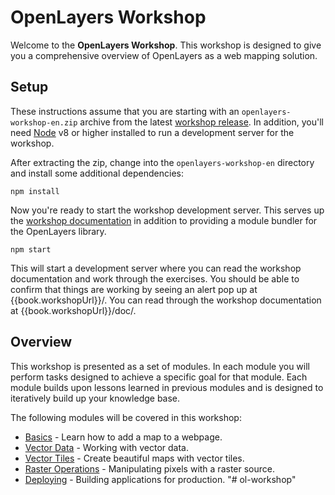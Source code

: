 # OpenLayers Workshop

Welcome to the **OpenLayers Workshop**. This workshop is designed to give you a comprehensive overview of OpenLayers as a web mapping solution.

## Setup

These instructions assume that you are starting with an `openlayers-workshop-en.zip` archive from the latest [workshop release](https://github.com/openlayers/workshop/releases).  In addition, you'll need [Node](https://nodejs.org/) v8 or higher installed to run a development server for the workshop.

After extracting the zip, change into the `openlayers-workshop-en` directory and install some additional dependencies:

    npm install

Now you're ready to start the workshop development server.  This serves up the [workshop documentation]({{book.workshopUrl}}/doc/) in addition to providing a module bundler for the OpenLayers library.

    npm start

This will start a development server where you can read the workshop documentation and work through the exercises.  You should be able to confirm that things are working by seeing an alert pop up at {{book.workshopUrl}}/.  You can read through the workshop documentation at {{book.workshopUrl}}/doc/.

## Overview

This workshop is presented as a set of modules.  In each module you will perform tasks designed to achieve a specific goal for that module.  Each module builds upon lessons learned in previous modules and is designed to iteratively build up your knowledge base.

The following modules will be covered in this workshop:

* [Basics](basics/README.md) - Learn how to add a map to a webpage.
* [Vector Data](vector/README.md) - Working with vector data.
* [Vector Tiles](vectortile/README.md) - Create beautiful maps with vector tiles.
* [Raster Operations](raster/README.md) - Manipulating pixels with a raster source.
* [Deploying](deploying/README.md) - Building applications for production.
"# ol-workshop" 
